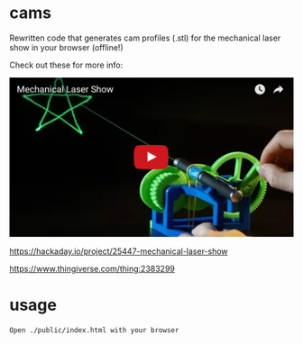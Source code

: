 # cams

Rewritten code that generates cam profiles (.stl) for the mechanical laser show in your browser (offline!)

Check out these for more info:

[<img src="https://raw.githubusercontent.com/EvanStanford/cams/master/screenshot.png" width="650" />](https://www.youtube.com/watch?v=_dtBUiaAqRE)

https://hackaday.io/project/25447-mechanical-laser-show

https://www.thingiverse.com/thing:2383299

# usage

```
Open ./public/index.html with your browser
```
